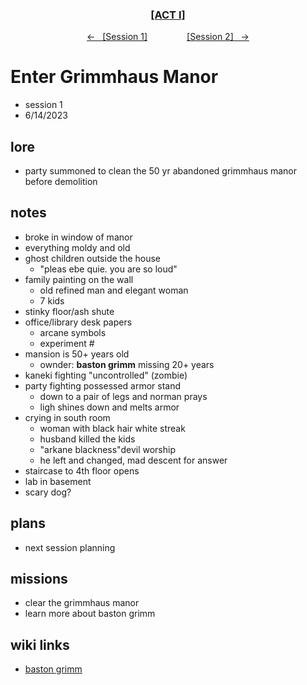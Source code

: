 <div align="center"> 
  <h3 align="center"><a href="https://github.com/h-griffin/dnd-notes/blob/main/grimmhaus/act-I" >[ACT I]</a></h3>
  <p align="center"> 
    <a href="https://github.com/h-griffin/dnd-notes/blob/main/grimmhaus/act-I/23-6-14.md" >&larr; &nbsp; [Session 1]</a>
    &nbsp;&nbsp;&nbsp;&nbsp;&nbsp;&nbsp;&nbsp;&nbsp;&nbsp;&nbsp;&nbsp;&nbsp;&nbsp;&nbsp;   
    <a href="https://github.com/h-griffin/dnd-notes/blob/main/grimmhaus/act-I/23-6-21.md" >[Session 2] &nbsp; &rarr;</a>
  </p>
</div>

# Enter Grimmhaus Manor 
- session 1
- 6/14/2023 
 
## lore
- party summoned to clean the 50 yr abandoned grimmhaus manor before demolition

## notes
- broke in window of manor
- everything moldy and old
- ghost children outside the house
    - "pleas ebe quie. you are so loud"
- family painting on the wall
    - old refined man and elegant woman
    - 7 kids
- stinky floor/ash shute
- office/library desk papers
    - arcane symbols
    - experiment #
- mansion is 50+ years old
    - ownder: **baston grimm** missing 20+ years
- kaneki fighting "uncontrolled" (zombie)
- party fighting possessed armor stand
    - down to a pair of legs and norman prays
    - ligh shines down and melts armor
- crying in south room
    - woman with black hair white streak
    - husband killed the kids
    - "arkane blackness"devil worship
    - he left and changed, mad descent for answer
- staircase to 4th floor opens
- lab in basement
- scary dog?

## plans
- next session planning

## missions
- clear the grimmhaus manor
- learn more about baston grimm

## wiki links
- [baston grimm](../lore.md#baston-grimm)